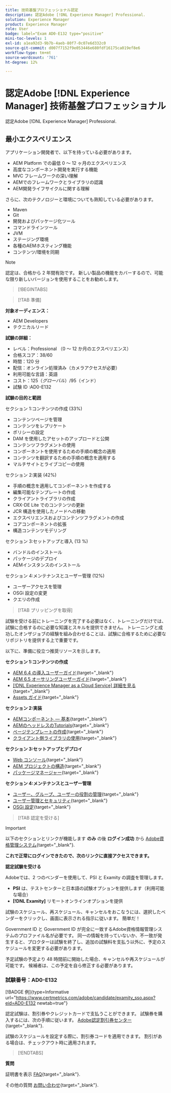 ```yaml
---
title: 技術基盤プロフェッショナル認定
description: 認定Adobe [!DNL Experience Manager] Professional.
solution: Experience Manager
product: Experience Manager
role: User
badge: label="Exam AD0-E132 type="positive"
mini-toc-levels: 1
exl-id: a1ea92d3-9b7b-4aeb-80f7-0c07e6d332c0
source-git-commit: d007f7152f9e053446e680fdf16175ca019ef8e6
workflow-type: tm+mt
source-wordcount: '761'
ht-degree: 12%

---
```


# 認定Adobe [!DNL Experience Manager] 技術基盤プロフェッショナル

認定Adobe [!DNL Experience Manager] Professional.

## 最小エクスペリエンス

アプリケーション開発者で、以下を持っている必要があります。

* AEM Platform での最低 0 ～ 12 ヶ月のエクスペリエンス
* 高度なコンポーネント開発を実行する機能
* MVC フレームワークの深い理解
* AEMでのフレームワークとライブラリの認識
* AEM開発ライフサイクルに関する理解

さらに、次のテクノロジーと環境についても熟知している必要があります。

* Maven
* Git
* 開発およびパッケージ化ツール
* コマンドラインツール
* JVM
* ステージング環境
* 各種のAEMホスティング機能
* コンテンツ/環境を同期

>[!NOTE]
>
>認定は、合格から 2 年間有効です。 新しい製品の機能をカバーするので、可能な限り新しいバージョンを使用することをお勧めします。

>[!BEGINTABS]

>[!TAB 準備]

**対象オーディエンス：**

* AEM Developers
* テクニカルリード

**試験の詳細：**

* レベル：Professional （0 ～ 12 か月のエクスペリエンス）
* 合格スコア：38/60
* 時間：120 分
* 配信：オンライン処理済み（カメラアクセスが必要）
* 利用可能な言語：英語
* コスト：$125（グローバル）/$95（インド）
* 試験 ID :AD0-E132

**試験の目的と範囲**

セクション 1:コンテンツの作成 (33%)

* コンテンツページを管理
* コンテンツをレプリケート
* ポリシーの設定
* DAM を使用したアセットのアップロードと公開
* コンテンツフラグメントの使用
* コンポーネントを使用するための手順の概念の適用
* コンテンツを翻訳するための手順の概念を適用する
* マルチサイトとライブコピーの使用

セクション 2:実装 (42%)

* 手順の概念を適用してコンポーネントを作成する
* 編集可能なテンプレートの作成
* クライアントライブラリの作成
* CRX-DE Lite でのコンテンツの更新
* JCR 構造を使用したノードへの移動
* エクスペリエンスおよびコンテンツフラグメントの作成
* コアコンポーネントの拡張
* 構造コンテンツモデリング

セクション 3:セットアップと導入 (13 %)

* バンドルのインストール
* パッケージのデプロイ
* AEMインスタンスのインストール

セクション 4:メンテナンスとユーザー管理 (12%)

* ユーザーアクセスを管理
* OSGi 設定の変更
* クエリの作成

>[!TAB プリッピングを取得]

試験を受ける前にトレーニングを完了する必要はなく、トレーニングだけでは、試験に合格するのに必要な知識とスキルを提供できません。 トレーニングと成功したオンザジョブの経験を組み合わせることは、試験に合格するために必要なリポジトリを提供する上で重要です。

以下に、準備に役立つ推奨リソースを示します。

**セクション 1:コンテンツの作成**


* [AEM 6.4 の導入ユーザーガイド](https://experienceleague.adobe.com/docs/experience-manager-64/deploying/home.html?lang=ja){target="_blank"}
* [AEM 6.5 オーサリングユーザーガイド](https://experienceleague.adobe.com/docs/experience-manager-65/authoring/home.html?lang=en){target="_blank"}
* [[!DNL Experience Manager as a Cloud Service] 詳細を見る](https://experienceleague.adobe.com/docs/experience-manager-cloud-service/content/home.html?lang=ja){target="_blank"}
* [Assets ガイド](https://experienceleague.adobe.com/docs/experience-manager-65/assets/home.html?lang=ja){target="_blank"}

**セクション 2:実装**

* [AEMコンポーネント — 基本](https://experienceleague.adobe.com/docs/experience-manager-65/developing/components/components-basics.html?lang=en){target="_blank"}
* [AEMのヘッドレスのTutorials](https://experienceleague.adobe.com/docs/experience-manager-learn/getting-started-with-aem-headless/overview.html?lang=ja){target="_blank"}
* [ページテンプレートの作成](https://experienceleague.adobe.com/docs/experience-manager-65/authoring/siteandpage/templates.html?lang=en#creating-and-managing-templates){target="_blank"}
* [クライアント側ライブラリの使用](https://experienceleague.adobe.com/docs/experience-manager-65/developing/introduction/clientlibs.html?lang=ja){target="_blank"}

**セクション 3:セットアップとデプロイ**

* [Web コンソール](https://experienceleague.adobe.com/docs/experience-manager-65/deploying/configuring/web-console.html?lang=en){target="_blank"}
* [AEM プロジェクトの構造](https://experienceleague.adobe.com/docs/experience-manager-cloud-service/content/implementing/developing/aem-project-content-package-structure.html?lang=en#embedding-3rd-party-packages){target="_blank"}
* [パッケージマネージャー](https://experienceleague.adobe.com/docs/experience-manager-65/administering/contentmanagement/package-manager.html?lang=en#what-are-packages){target="_blank"}

**セクション 4:メンテナンスとユーザー管理**

* [ユーザー、グループ、ユーザーの役割の管理](https://experienceleague.adobe.com/docs/experience-manager-brand-portal/using/admin-tools/brand-portal-adding-users.html?lang=en#add-a-user){target="_blank"}
* [ユーザー管理とセキュリティ](https://experienceleague.adobe.com/docs/experience-manager-65/administering/security/security.html?lang=ja){target="_blank"}
* [OSGi 設定](https://experienceleague.adobe.com/docs/experience-manager-65/deploying/configuring/osgi-configuration-settings.html?lang=en){target="_blank"}

>[!TAB 認定を受ける]

>[!IMPORTANT]
>
>以下のセクションとリンクが機能します **のみ**  の後 **ログイン成功** から [Adobe資格管理システム](http://www.certmetrics.com/adobe){target="_blank"}.

**これで正常にログインできたので、次のリンクに直接アクセスできます。**

**認定試験を受ける**

Adobeでは、2 つのベンダーを使用して、PSI と Examity の調査を管理します。

* **PSI** は、テストセンターと日本語の試験オプションを提供します（利用可能な場合）
* **[!DNL Examity]** リモートオンラインオプションを提供

試験のスケジュール、再スケジュール、キャンセルをおこなうには、選択したベンダーをクリックし、画面に表示される指示に従います。 簡単だ！

Government ID と Government ID が完全に一致するAdobe資格情報管理システムのプロファイル名が必要です。 同一の情報を持っていないか、不一致が発生すると、プロクターは試験を終了し、追加の試験料を支払う以外に、予定のスケジュールを変更する必要があります。

予定試験の予定より 48 時間前に開始した場合、キャンセルや再スケジュールが可能です。 候補者は、この予定を自ら修正する必要があります。

### 試験番号：AD0-E132

[!BADGE 例]{type=Informative url="https://www.certmetrics.com/adobe/candidate/examity_sso.aspx?eid=AD0-E132 newtab=true"}

認定試験は、割引券やクレジットカードで支払うことができます。 試験券を購入するには、次の手順に従います。 [Adobe認定割引券センター](https://market.xvoucher.com/adobe/global){target="_blank"}.

試験のスケジュールを設定する際に、割引券コードを適用できます。 割引がある場合は、チェックアウト時に適用されます。

>[!ENDTABS]

**質問**

証明書を表示 [FAQ](https://experienceleague.adobe.com/docs/certification/certification/faq.html?lang=en){target="_blank"}.

その他の質問 [お問い合わせ](mailto:certif@adobe.com){target="_blank"}.
